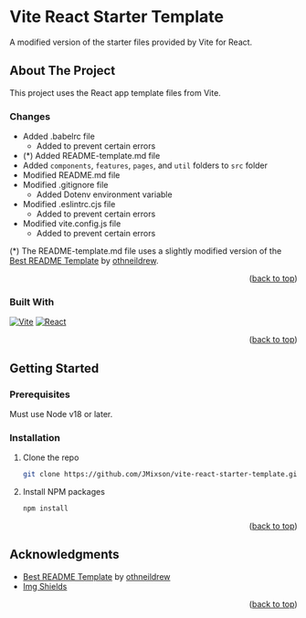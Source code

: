 <a name="readme-top"></a>

# Vite React Starter Template

A modified version of the starter files provided by Vite for React.

<!-- ABOUT THE PROJECT -->

## About The Project

This project uses the React app template files from Vite.

### Changes

- Added .babelrc file
  - Added to prevent certain errors
- (\*) Added README-template.md file
- Added `components`, `features`, `pages`, and `util` folders to `src` folder
- Modified README.md file
- Modified .gitignore file
  - Added Dotenv environment variable
- Modified .eslintrc.cjs file
  - Added to prevent certain errors
- Modified vite.config.js file
  - Added to prevent certain errors

(\*) The README-template.md file uses a slightly modified version of the [Best README Template](https://github.com/othneildrew/Best-README-Template) by [othneildrew](https://github.com/othneildrew).

<p align="right">(<a href="#readme-top">back to top</a>)</p>

### Built With

[![Vite][Vite]][Vite-url]
[![React][React.js]][React-url]

<p align="right">(<a href="#readme-top">back to top</a>)</p>

<!-- GETTING STARTED -->

## Getting Started

### Prerequisites

Must use Node v18 or later.

### Installation

1. Clone the repo
   ```sh
   git clone https://github.com/JMixson/vite-react-starter-template.git
   ```
2. Install NPM packages
   ```sh
   npm install
   ```

<p align="right">(<a href="#readme-top">back to top</a>)</p>

<!-- ACKNOWLEDGMENTS -->

## Acknowledgments

- [Best README Template](https://github.com/othneildrew/Best-README-Template) by [othneildrew](https://github.com/othneildrew)
- [Img Shields](https://shields.io/)

<p align="right">(<a href="#readme-top">back to top</a>)</p>

<!-- MARKDOWN LINKS & IMAGES -->
<!-- https://www.markdownguide.org/basic-syntax/#reference-style-links -->

[React.js]: https://img.shields.io/badge/React-20232A?style=for-the-badge&logo=react&logoColor=61DAFB
[React-url]: https://reactjs.org/
[Vite]: https://img.shields.io/badge/Vite-20232A?style=for-the-badge&logo=vite
[Vite-url]: https://vitejs.dev/
